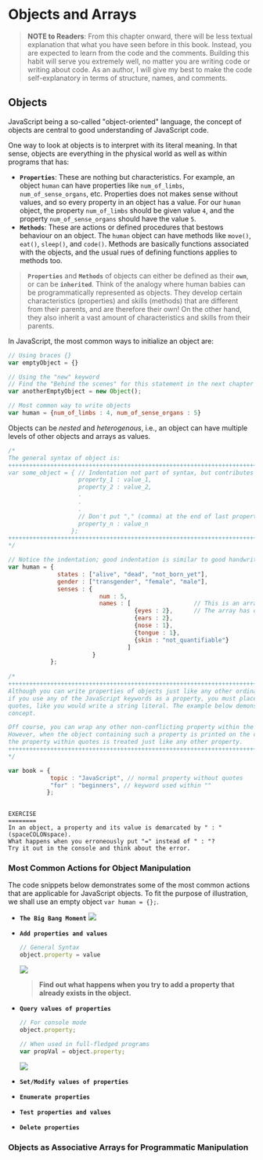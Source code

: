 # Objects and Arrays

> __NOTE to Readers__: From this chapter onward, there will be less textual explanation that what you have seen before in this book. Instead, you are expected to learn from the code and the comments. Building this habit will serve you extremely well, no matter you are writing code or writing about code. As an author, I will give my best to make the code self-explanatory in terms of structure, names, and comments.

## Objects

JavaScript being a so-called "object-oriented" language, the concept of objects are central to good understanding of JavaScript code. 

One way to look at objects is to interpret with its literal meaning. In that sense, objects are everything in the physical world as well as within programs that has:
  - __`Properties`__: These are nothing but characteristics. For example, an object `human` can have properties like `num_of_limbs`, `num_of_sense_organs`, etc. Properties does not makes sense without values, and so every property in an object has a value. For our `human` object, the property `num_of_limbs` should be given value `4`, and the property `num_of_sense_organs` should have the value `5`.
  - __`Methods`__: These are actions or defined procedures that bestows behaviour on an object. The `human` object can have methods like `move()`, `eat()`, `sleep()`, and `code()`. Methods are basically functions associated with the objects, and the usual rues of defining functions applies to methods too.
  
> __`Properties`__ and __`Methods`__ of objects can either be defined as their __`own`__, or can be __`inherited`__. Think of the analogy where human babies can be programmatically represented as objects. They develop certain characteristics (properties) and skills (methods) that are different from their parents, and are therefore their own! On the other hand, they also inherit a vast amount of characteristics and skills from their parents.

In JavaScript, the most common ways to initialize an object are:

```javascript
// Using braces {}
var emptyObject = {}

// Using the "new" keyword
// Find the "Behind the scenes" for this statement in the next chapter
var anotherEmptyObject = new Object(); 

// Most common way to write objects
var human = {num_of_limbs : 4, num_of_sense_organs : 5}
```

Objects can be _nested_ and _heterogenous_, i.e., an object can have multiple levels of other objects and arrays as values.

```javascript
/*
The general syntax of object is: 
++++++++++++++++++++++++++++++++++++++++++++++++++++++++++++++++++++++++++++++++++++++
var some_object = { // Indentation not part of syntax, but contributes to readability
                    property_1 : value_1,
                    property_2 : value_2,
                    .
                    .
                    .
                    // Don't put "," (comma) at the end of last property's value
                    property_n : value_n  
                  };
++++++++++++++++++++++++++++++++++++++++++++++++++++++++++++++++++++++++++++++++++++++
*/

// Notice the indentation; good indentation is similar to good handwriting!
var human = {
              states : ["alive", "dead", "not_born_yet"],
              gender : ["transgender", "female", "male"],
              senses : {
                          num : 5,
                          names : [                  // This is an array
                                    {eyes : 2},      // The array has objects as items.
                                    {ears : 2},
                                    {nose : 1},
                                    {tongue : 1},
                                    {skin : "not_quantifiable"}                                      
                                  ]
                        }
            };
            
/*
+++++++++++++++++++++++++++++++++++++++++++++++++++++++++++++++++++++++++++++++++
Although you can write properties of objects just like any other ordinary word,
if you use any of the JavaScript keywords as a property, you must place it within
quotes, like you would write a string literal. The example below demonstrates the 
concept.

Off course, you can wrap any other non-conflicting property within the quotes.
However, when the object containing such a property is printed on the console,
the property within quotes is treated just like any other property.
+++++++++++++++++++++++++++++++++++++++++++++++++++++++++++++++++++++++++++++++++
*/

var book = {
            topic : "JavaScript", // normal property without quotes
            "for" : "beginners", // keyword used within ""
           };
            
```

```
EXERCISE
========
In an object, a property and its value is demarcated by " : " (spaceCOLONspace).
What happens when you erroneously put "=" instead of " : "?
Try it out in the console and think about the error.
```

### Most Common Actions for Object Manipulation

The code snippets below demonstrates some of the most common actions that are applicable for JavaScript objects. To fit the purpose of illustration, we shall use an empty object `var human = {};`.
  - __`The Big Bang Moment`__ 
      ![](https://github.com/datasouvik/getting_started_with_javascript/blob/master/Assets/emptyObjectBigBang.png)
      
  - __`Add properties and values`__
      ```javascript
      // General Syntax
      object.property = value
      ```
      ![](https://github.com/datasouvik/getting_started_with_javascript/blob/master/Assets/addProperty.png)
      
      > __Find out what happens when you try to add a property that already exists in the object.__
      
  - __`Query values of properties`__
      ```javascript
      // For console mode
      object.property;
      
      // When used in full-fledged programs
      var propVal = object.property;
      ```
      ![](https://github.com/datasouvik/getting_started_with_javascript/blob/master/Assets/queryProperty.png)
      
  - __`Set/Modify values of properties`__
      ![]()
      
  - __`Enumerate properties`__
      ![]()
      
  - __`Test properties and values`__
      ![]()
      
  - __`Delete properties`__
      ![]()


### Objects as Associative Arrays for Programmatic Manipulation
